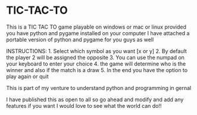# TIC-TAC-TO

This is a TIC TAC TO game
playable on windows or mac or linux provided you have python and pygame installed on your computer 
I have attached a portable version of python and pygame for you guys as well

INSTRUCTIONS:
    1. Select which symbol as you want [x or y]
    2. By default the player 2 will be assigned the opposite
    3. You can use the numpad on your keyboard to enter your choice
    4. the game will determine who is the winner and also if the match is a draw
    5. In the end you have the option to play again or quit
    
This is part of my venture to understand python and programming in gernal 

I have published this as open to all so go ahead and modify and add any features if you want 
I would love to see what the world can do!!

